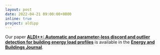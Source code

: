 ```yaml
---
layout: post
date: 2022-04-21 09:00:00+0800
inline: true
project: aldipp
---
```


Our paper [**ALDI++: Automatic and parameter-less discord and outlier detection for building energy load profiles**](https://authors.elsevier.com/c/1exsQ1M7zH8aVp) is available in the [**Energy and Buildings Journal**](https://www.sciencedirect.com/journal/energy-and-buildings).
